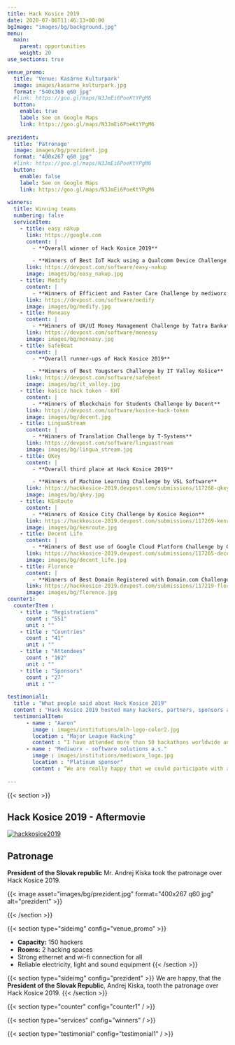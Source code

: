```yaml
---
title: Hack Kosice 2019
date: 2020-07-06T11:46:13+00:00
bgImage: "images/bg/background.jpg"
menu:
  main:
    parent: opportunities
    weight: 20
use_sections: true

venue_promo:
  title: 'Venue: Kasárne Kulturpark'
  image: images/kasarne_kulturpark.jpg
  format: "540x360 q60 jpg"
  #link: https://goo.gl/maps/N3JmEi6PoeKtYPgM6
  button:
    enable: true
    label: See on Google Maps
    link: https://goo.gl/maps/N3JmEi6PoeKtYPgM6
    
prezident:
  title: 'Patronage'
  image: images/bg/prezident.jpg
  format: "400x267 q60 jpg"
  #link: https://goo.gl/maps/N3JmEi6PoeKtYPgM6
  button:
    enable: false
    label: See on Google Maps
    link: https://goo.gl/maps/N3JmEi6PoeKtYPgM6
    
winners:
  title: Winning teams
  numbering: false
  serviceItem:
    - title: easy nákup
      link: https://google.com
      content: |
        - **Overall winner of Hack Kosice 2019**

        - **Winners of Best IoT Hack using a Qualcomm Device Challenge by Qualcomm**
      link: https://devpost.com/software/easy-nakup
      image: images/bg/easy_nakup.jpg
    - title: Medify
      content: |
        - **Winners of Efficient and Faster Care Challenge by mediworx software solutions, a.s.**
      link: https://devpost.com/software/medify
      image: images/bg/medify.jpg
    - title: Moneasy
      content: |
        - **Winners of UX/UI Money Management Challenge by Tatra Banka**
      link: https://devpost.com/software/moneasy
      image: images/bg/moneasy.jpg
    - title: SafeBeat
      content: |
        - **Overall runner-ups of Hack Kosice 2019**

        - **Winners of Best Yougsters Challenge by IT Valley Košice**
      link: https://devpost.com/software/safebeat
      image: images/bg/it_valley.jpg
    - title: košice hack token - KHT
      content: |
        - **Winners of Blockchain for Students Challenge by Decent**
      link: https://devpost.com/software/kosice-hack-token
      image: images/bg/decent.jpg
    - title: LinguaStream
      content: |
        - **Winners of Translation Challenge by T-Systems**
      link: https://devpost.com/software/linguastream
      image: images/bg/lingua_stream.jpg
    - title: QKey
      content: |
        - **Overall third place at Hack Kosice 2019**

        - **Winners of Machine Learning Challenge by VSL Software**
      link: https://hackkosice-2019.devpost.com/submissions/117268-qkey
      image: images/bg/qkey.jpg
    - title: KEnRoute
      content: |
        - **Winners of Kosice City Challenge by Kosice Region**
      link: https://hackkosice-2019.devpost.com/submissions/117269-kenroute
      image: images/bg/kenroute.jpg
    - title: Decent Life
      content: |
        - **Winners of Best use of Google Cloud Platform Challenge by Google Cloud Platform**
      link: https://hackkosice-2019.devpost.com/submissions/117265-decent-life
      image: images/bg/decent_life.jpg
    - title: Florence
      content: |
        - **Winners of Best Domain Registered with Domain.com Challenge by Domain.com**
      link: https://hackkosice-2019.devpost.com/submissions/117219-florence
      image: images/bg/florence.jpg
counter1:
  counterItem :
    - title : "Registrations"
      count : "551"
      unit : ""
    - title : "Countries"
      count : "41"
      unit : ""
    - title : "Attendees"
      count : "162"
      unit : ""
    - title : "Sponsors"
      count : "27"
      unit : ""
      
testimonial1:
  title : "What people said about Hack Kosice 2019"
  content : "Hack Kosice 2019 hosted many hackers, partners, sponsors and friends. Here is what they said about the event."
  testimonialItem:
      - name : "Aaron"
        image : images/institutions/mlh-logo-color2.jpg
        location : "Major League Hacking"
        content : “I have attended more than 50 hackathons worldwide and Hack Kosice is among the best events I have been to. Despite it being the first edition of Hack Kosice, the event felt really well put together and the production quality was absolutely top notch.”
      - name : "Mediworx - software solutions a.s."
        image : images/institutions/mediworx_logo.jpg
        location : "Platinum sponsor"
        content : “We are really happy that we could participate with all of you. It was definitely a great weekend with a lot of positive energy. As the first-timers in organization, it was done on very high level - you are professionals :-) Many thanks to all of you, honestly best event we took part on for a long time :-)”
     
---
```


{{< section >}}

## Hack Kosice 2019 - Aftermovie

[![hackkosice2019](http://img.youtube.com/vi/b4oVTWkvXyk/0.jpg)](http://www.youtube.com/watch?v=b4oVTWkvXyk "HK19")

## Patronage

**President of the Slovak republic** Mr. Andrej Kiska took the patronage over Hack Kosice 2019.

{{< image asset="images/bg/prezident.jpg" format="400x267 q60 jpg" alt="prezident" >}}


{{< /section >}}

{{< section type="sideimg" config="venue_promo" >}}
- **Capacity:** 150 hackers
- **Rooms:** 2 hacking spaces 
- Strong ethernet and wi-fi connection for all
- Reliable electricity, light and sound equipment
{{< /section >}}

{{< section type="sideimg" config="prezident" >}}
We are happy, that the **President of the Slovak Republic**, Andrej Kiska, tooth the patronage over Hack Kosice 2019.
{{< /section >}}

{{< section type="counter" config="counter1" / >}}

{{< section type="services" config="winners" / >}}

{{< section type="testimonial" config="testimonial1" / >}}
